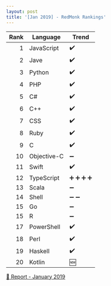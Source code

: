 ```yaml
---
layout: post
title: '[Jan 2019] - RedMonk Rankings'
---
```



| Rank | Language    | Trend              |
| ---: | ----------- | -------------------|
| 1    | JavaScript  |:heavy_check_mark:  |
| 2    | Jave        |:heavy_check_mark:  |
| 3    | Python      |:heavy_check_mark:  |
| 4    | PHP         |:heavy_check_mark:  |
| 5    | C#          |:heavy_check_mark:  |
| 6    | C++         |:heavy_check_mark:  |
| 7    | CSS         |:heavy_check_mark:  |
| 8    | Ruby        |:heavy_check_mark:  |
| 9    | C           |:heavy_check_mark:  |
| 10   | Objective-C |:heavy_minus_sign:  |
| 11   | Swift       |:heavy_check_mark:  |
| 12   | TypeScript  |:heavy_plus_sign: :heavy_plus_sign: :heavy_plus_sign: :heavy_plus_sign: |
| 13   | Scala       |:heavy_minus_sign:  |
| 14   | Shell       |:heavy_minus_sign: :heavy_minus_sign: |
| 15   | Go          |:heavy_minus_sign:  |
| 15   | R           |:heavy_minus_sign:  |
| 17   | PowerShell  |:heavy_check_mark:  |
| 18   | Perl        |:heavy_check_mark:  |
| 19   | Haskell     |:heavy_check_mark:  |
| 20   | Kotlin      |:new:               |


[:link: Report - January 2019 ](https://redmonk.com/sogrady/2019/03/20/language-rankings-1-19)